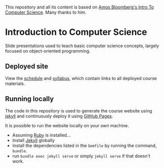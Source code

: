 This repository and all its content is based on [Amos Bloomberg's Intro To Computer Science](https://github.com/nyu-java-programming/course-materials). Many thanks to him.

# Introduction to Computer Science

Slide presentations used to teach basic computer science concepts, largely focused on object-oriented programming.

## Deployed site

View the [schedule](https://toblick.github.io/cs101-spring24//syllabus/) and [syllabus](https://toblick.github.io/cs101-spring24/syllabus/), which contain links to all deployed course materials.

## Running locally

The code in this repository is used to generate the course website using [jekyll](https://jekyllrb.com/) and continuously deploy it using [GitHub Pages](https://pages.github.com).

It is possible to run the website locally on your own machine.

- Assuming [Ruby](https://www.ruby-lang.org/en/documentation/installation/) is installed...
- Install [Jekyll](https://jekyllrb.com/) globally
- Install the dependencies listed in the `Gemfile` by running the command, `bundle`.
- run `bundle exec jekyll serve` or simply `jekyll serve` if that doesn't work.
